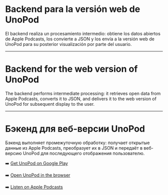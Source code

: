 # Backend para la versión web de UnoPod

El backend realiza un procesamiento intermedio: obtiene los datos abiertos de Apple Podcasts, los convierte a JSON y los envía a la versión web de UnoPod para su posterior visualización por parte del usuario.

---

# Backend for the web version of UnoPod

The backend performs intermediate processing: it retrieves open data from Apple Podcasts, converts it to JSON, and delivers it to the web version of UnoPod for subsequent display to the user.

---

# Бэкенд для веб-версии UnoPod

Бэкенд выполняет промежуточную обработку: получает открытые данные из Apple Podcasts, преобразует их в JSON и передаёт в веб-версию UnoPod для последующего отображения пользователю.

➡️ [Get UnoPod on Google Play](https://play.google.com/store/apps/details?id=com.andreitrunkin.unopod)

➡️ [Open UnoPod in the browser](https://unopod.expo.app/home)

➡️ [Listen on Apple Podcasts](https://podcasts.apple.com/)
